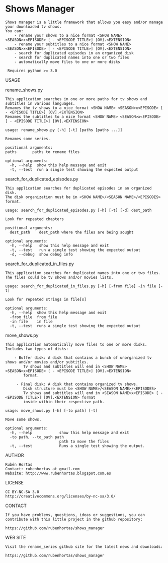 Shows Manager
===========

    Shows manager is a little framework that allows you easy and/or manage your downloaded tv shows.
    You can:
        - rename your shows to a nice format <SHOW NAME> <SEASON>x<EPISODE> [ - <EPISODE TITLE>] [OV].<EXTENSION>
        - rename your subtitles to a nice format <SHOW NAME> <SEASON>x<EPISODE> [ - <EPISODE TITLE>] [OV].<EXTENSION>
        - search for duplicated episodes in an organized disk
        - search for duplicated names into one or two files
        - automatically move files to one or more disks
        
     Requires python >= 3.0

USAGE

rename_shows.py

	This application searches in one or more paths for tv shows and subtitles in various languages. 
    Renames the tv shows to a nice format <SHOW NAME> <SEASON>x<EPISODE> [ - <EPISODE TITLE>] [OV].<EXTENSION>
    Renames the subtitles to a nice format <SHOW NAME> <SEASON>x<EPISODE> [ - <EPISODE TITLE>] [OV].<EXTENSION>
    
    usage: rename_shows.py [-h] [-t] [paths [paths ...]]

    Renames some series.

    positional arguments:
    paths       paths to rename files

    optional arguments:
      -h, --help  show this help message and exit
      -t, --test  run a single test showing the expected output


search_for_duplicated_episodes.py

	This application searches for duplicated episodes in an organized disk.
	The disk organization must be in <SHOW NAME>/<SEASON NAME>/<EPISODES> format.
	
	usage: search_for_duplicated_episodes.py [-h] [-t] [-d] dest_path

    Look for repeated chapters
    
    positional arguments:
      dest_path    dest_path where the files are being sought
    
    optional arguments:
      -h, --help   show this help message and exit
      -t, --test   run a single test showing the expected output
      -d, --debug  show debug info

	
search_for_duplicated_in_files.py

    This application searches for duplicated names into one or two files.
    The files could be tv shows and/or movies lists.
    
    usage: search_for_duplicated_in_files.py [-h] [-from file] -in file [-t]

    Look for repeated strings in file[s]
    
    optional arguments:
      -h, --help  show this help message and exit
      -from file  from file
      -in file    in file
      -t, --test  runs a single test showing the expected output

move_shows.py

    This application automatically move files to one or more disks.
    Includes two types of disks:
    
        - Buffer disk: A disk that contains a bunch of unorganized tv shows and/or movies and/or subtitles. 
            Tv shows and subtitles will end in <SHOW NAME> <SEASON>x<EPISODE> [ - <EPISODE TITLE>] [OV].<EXTENSION>
            format.
            
         - Final disk: A disk that contains organized tv shows.
            Disk structure must be <SHOW NAME>/<SEASON NAME>/<EPISODES>
            Tv shows and subtitles will end in <SEASON NAME>x<EPISODE> [ - <EPISODE TITLE>] [OV].<EXTENSION> format
            inside within their respective path.
            
    usage: move_shows.py [-h] [-to path] [-t]
    
    Move some shows.
    
    optional arguments:
      -h, --help            show this help message and exit
      -to path, --to_path path
                            path to move the files
      -t, --test            Runs a single test showing the output.

AUTHOR

    Rubén Hortas
    Contact: rubenhortas at gmail.com
    Website: http://www.rubenhortas.blogspot.com.es

LICENSE

    CC BY-NC-SA 3.0
    http://creativecommons.org/licenses/by-nc-sa/3.0/

CONTACT

    If you have problems, questions, ideas or suggestions, you can
    contribute with this little project in the github repository:

    https://github.com/rubenhortas/shows_manager

WEB SITE

    Visit the rename_series github site for the latest news and downloads:

    https://github.com/rubenhortas/shows_manager
